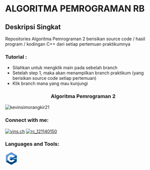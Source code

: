 
# ALGORITMA PEMROGRAMAN RB

## Deskripsi Singkat
Repositories Algoritma Pemrograman 2 berisikan source code / hasil program / kodingan C++ dari setiap pertemuan praktikumnya

### Tutorial :
- Silahkan untuk mengklik main pada sebelah branch
- Setelah step 1, maka akan menampilkan branch praktikum (yang berisikan source code setiap pertemuan)
- Klik branch mana yang mau kunjungi

<h3 align="center">Algoritma Pemrograman 2</h3>

<p align="left"> <img src="https://komarev.com/ghpvc/?username=kevinsimorangkir21&label=Profile%20views&color=0e75b6&style=flat" alt="kevinsimorangkir21" /> </p>

<h3 align="left">Connect with me:</h3>
<p align="left">
<a href="https://instagram.com/vins.ch" target="blank"><img align="center" src="https://raw.githubusercontent.com/rahuldkjain/github-profile-readme-generator/master/src/images/icons/Social/instagram.svg" alt="vins.ch" height="30" width="40" /></a>
<a href="https://www.hackerrank.com/rc_121140150" target="blank"><img align="center" src="https://raw.githubusercontent.com/rahuldkjain/github-profile-readme-generator/master/src/images/icons/Social/hackerrank.svg" alt="rc_121140150" height="30" width="40" /></a>
</p>

<h3 align="left">Languages and Tools:</h3>
<p align="left"> <a href="https://www.w3schools.com/cpp/" target="_blank" rel="noreferrer"> <img src="https://raw.githubusercontent.com/devicons/devicon/master/icons/cplusplus/cplusplus-original.svg" alt="cplusplus" width="40" height="40"/> </a> </p>
